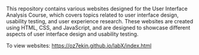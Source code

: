 This repository contains various websites designed for the User Interface Analysis Course, 
which covers topics related to user interface design, usability testing, and user experience research. 
These websites are created using HTML, CSS, and JavaScript, 
and are designed to showcase different aspects of user interface design and usability testing.

To view websites:  https://oz7ekin.github.io/labX/index.html
